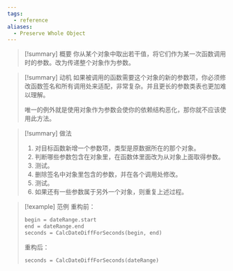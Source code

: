 ```yaml
---
tags:
  - reference
aliases:
  - Preserve Whole Object
---
```

> [!summary] 概要
> 你从某个对象中取出若干值，将它们作为某一次函数调用时的参数。改为传递整个对象作为参数。

> [!summary] 动机
> 如果被调用的函数需要这个对象的新的参数项，你必须修改函数签名和所有调用处来适配，非常复杂。并且更长的参数类表也更加难以理解。
> 
> 唯一的例外就是使用对象作为参数会使你的依赖结构恶化，那你就不应该使用此方法。

> [!summary] 做法
> 1. 对目标函数新增一个参数项，类型是原数据所在的那个对象。
> 2. 判断哪些参数包含在对象里，在函数体里面改为从对象上面取得参数。
> 3. 测试。
> 4. 删除签名中对象里包含的参数，并在各个调用处修改。
> 5. 测试。
> 6. 如果还有一些参数属于另外一个对象，则重复上述过程。

> [!example] 范例
> 重构前：
> ```python
> begin = dateRange.start
> end = dateRange.end
> seconds = CalcDateDiffForSeconds(begin, end)
> ```
> 重构后：
> ```python
> seconds = CalcDateDiffForSeconds(dateRange)
> ```